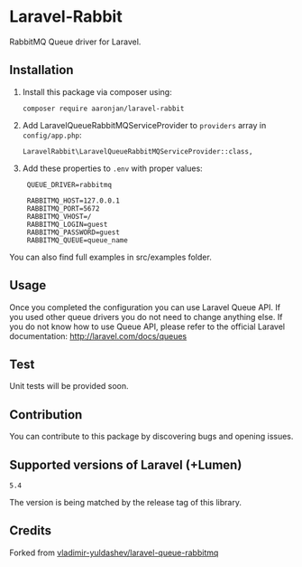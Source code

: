 # Laravel-Rabbit

RabbitMQ Queue driver for Laravel.


## Installation

1. Install this package via composer using:

	`composer require aaronjan/laravel-rabbit`

2. Add LaravelQueueRabbitMQServiceProvider to `providers` array in `config/app.php`:

	`LaravelRabbit\LaravelQueueRabbitMQServiceProvider::class,`

3. Add these properties to `.env` with proper values:

		QUEUE_DRIVER=rabbitmq

		RABBITMQ_HOST=127.0.0.1
		RABBITMQ_PORT=5672
		RABBITMQ_VHOST=/
		RABBITMQ_LOGIN=guest
		RABBITMQ_PASSWORD=guest
		RABBITMQ_QUEUE=queue_name


You can also find full examples in src/examples folder.


## Usage

Once you completed the configuration you can use Laravel Queue API. If you used other queue drivers you do not need to change anything else. If you do not know how to use Queue API, please refer to the official Laravel documentation: http://laravel.com/docs/queues


## Test

Unit tests will be provided soon.


## Contribution

You can contribute to this package by discovering bugs and opening issues.


## Supported versions of Laravel (+Lumen)

`5.4`

The version is being matched by the release tag of this library.


## Credits

Forked from [vladimir-yuldashev/laravel-queue-rabbitmq](https://github.com/vladimir-yuldashev/laravel-queue-rabbitmq)
